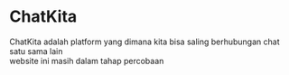 # ChatKita
ChatKita adalah platform yang dimana kita bisa saling berhubungan chat satu sama lain<br>
website ini masih dalam tahap percobaan
